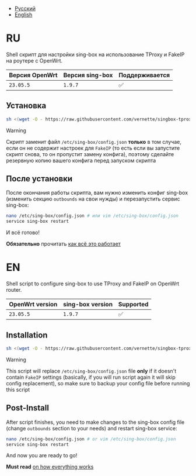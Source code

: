 - [Русский](#ru)
- [English](#en)

# RU

Shell скрипт для настройки sing-box на использование TProxy и FakeIP на роутере с OpenWrt.

| Версия OpenWrt | Версия sing-box | Поддерживается |
| -------------- | --------------- | -------------- |
| `23.05.5`      | `1.9.7`         | ✅             |

## Установка

```bash
sh <(wget -O - https://raw.githubusercontent.com/vernette/singbox-tproxy-fakeip/refs/heads/master/install.sh)
```

> [!WARNING]
> Скрипт заменит файл `/etc/sing-box/config.json` **только** в том случае, если он не содержит настроек для `FakeIP` (то есть если вы запустите скрипт снова, то он пропустит замену конфига), поэтому сделайте резервную копию вашего конфига перед запуском скрипта

## После установки

После окончания работы скрипта, вам нужно изменить конфиг sing-box (изменить секцию `outbounds` на свои нужды) и перезапустить сервис sing-box:

```bash
nano /etc/sing-box/config.json # или vim /etc/sing-box/config.json
service sing-box restart
```

И всё готово!

**Обязательно** прочитать [как всё это работает](https://gist.github.com/vernette/67466961ed5882b3ff21222d1b964929)

# EN

Shell script to configure sing-box to use TProxy and FakeIP on OpenWrt router.

| OpenWrt version | sing-box version | Supported |
| --------------- | ---------------- | --------- |
| `23.05.5`       | `1.9.7`          | ✅        |

## Installation

```bash
sh <(wget -O - https://raw.githubusercontent.com/vernette/singbox-tproxy-fakeip/refs/heads/master/install.sh)
```

> [!WARNING]
> This script will replace `/etc/sing-box/config.json` file **only** if it doesn't contain `FakeIP` settings (basically, if you will run script again it will skip config replacement), so make sure to backup your config file before running this script

## Post-Install

After script finishes, you need to make changes to the sing-box config file (change `outbounds` section to your needs) and restart sing-box service:

```bash
nano /etc/sing-box/config.json # or vim /etc/sing-box/config.json
service sing-box restart
```

And now you are ready to go!

**Must read** [on how everything works](https://gist.github.com/vernette/67466961ed5882b3ff21222d1b964929)
